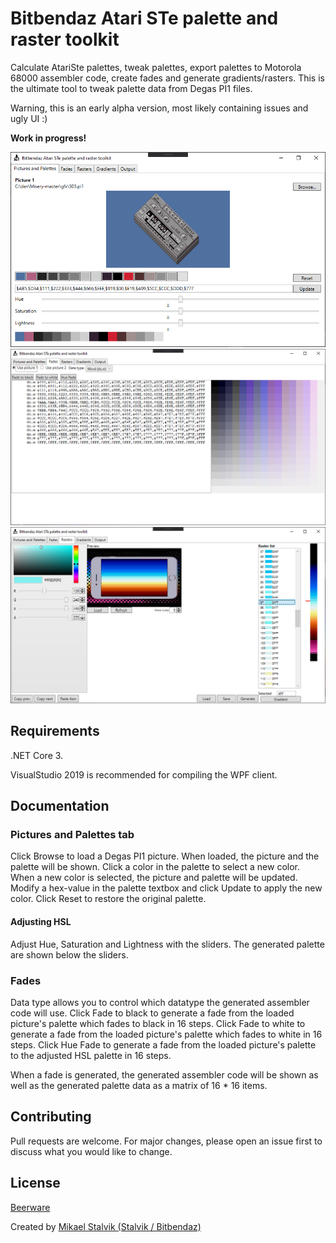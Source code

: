 # Bitbendaz Atari STe palette and raster toolkit
Calculate AtariSte palettes, tweak palettes, export palettes to Motorola 68000 assembler code, create fades and generate gradients/rasters.
This is the ultimate tool to tweak palette data from Degas PI1 files.

Warning, this is an early alpha version, most likely containing issues and ugly UI :)

**Work in progress!**

![](screen1.png)
![](screen2.png)
![](screen3.png)

## Requirements
.NET Core 3.

VisualStudio 2019 is recommended for compiling the WPF client.

## Documentation
### Pictures and Palettes tab
Click Browse to load a Degas PI1 picture. When loaded, the picture and the palette will be shown.
Click a color in the palette to select a new color. When a new color is selected, the picture and palette will be updated.
Modify a hex-value in the palette textbox and click Update to apply the new color.
Click Reset to restore the original palette.
#### Adjusting HSL 
Adjust Hue, Saturation and Lightness with the sliders.
The generated palette are shown below the sliders.

### Fades
Data type allows you to control which datatype the generated assembler code will use.
Click Fade to black to generate a fade from the loaded picture's palette which fades to black in 16 steps.
Click Fade to white to generate a fade from the loaded picture's palette which fades to white in 16 steps.
Click Hue Fade to generate a fade from the loaded picture's palette to the adjusted HSL palette in 16 steps.

When a fade is generated, the generated assembler code will be shown as well as the generated palette data as a matrix of 16 * 16 items.




## Contributing
Pull requests are welcome. For major changes, please open an issue first to discuss what you would like to change.

## License
[Beerware](https://en.wikipedia.org/wiki/Beerware)


Created by [Mikael Stalvik (Stalvik / Bitbendaz)](https://demozoo.org/sceners/27448/)

